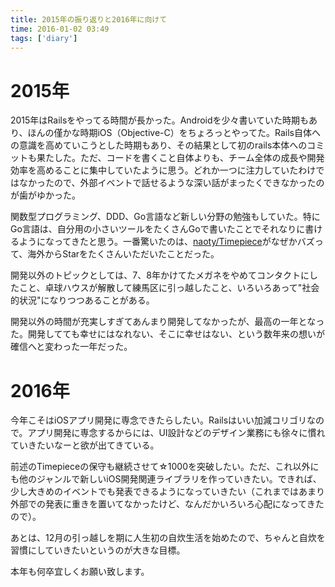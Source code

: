 ```yaml
---
title: 2015年の振り返りと2016年に向けて
time: 2016-01-02 03:49
tags: ['diary']
---
```


# 2015年

2015年はRailsをやってる時間が長かった。Androidを少々書いていた時期もあり、ほんの僅かな時期iOS（Objective-C）をちょろっとやってた。Rails自体への意識を高めていこうとした時期もあり、その結果として初のrails本体へのコミットも果たした。ただ、コードを書くこと自体よりも、チーム全体の成長や開発効率を高めることに集中していたように思う。どれか一つに注力していたわけではなかったので、外部イベントで話せるような深い話がまったくできなかったのが歯がゆかった。

関数型プログラミング、DDD、Go言語など新しい分野の勉強もしていた。特にGo言語は、自分用の小さいツールをたくさんGoで書いたことでそれなりに書けるようになってきたと思う。一番驚いたのは、[naoty/Timepiece](https://github.com/naoty/Timepiece)がなぜかバズって、海外からStarをたくさんいただいたことだった。

開発以外のトピックとしては、7、8年かけてたメガネをやめてコンタクトにしたこと、卓球ハウスが解散して練馬区に引っ越したこと、いろいろあって"社会的状況"になりつつあることがある。

開発以外の時間が充実しすぎてあんまり開発してなかったが、最高の一年となった。開発してても幸せにはなれない、そこに幸せはない、という数年来の想いが確信へと変わった一年だった。

# 2016年

今年こそはiOSアプリ開発に専念できたらしたい。Railsはいい加減コリゴリなので。アプリ開発に専念するからには、UI設計などのデザイン業務にも徐々に慣れていきたいなーと欲が出てきている。

前述のTimepieceの保守も継続させて☆1000を突破したい。ただ、これ以外にも他のジャンルで新しいiOS開発関連ライブラリを作っていきたい。できれば、少し大きめのイベントでも発表できるようになっていきたい（これまではあまり外部での発表に重きを置いてなかったけど、なんだかいろいろ心配になってきたので）。

あとは、12月の引っ越しを期に人生初の自炊生活を始めたので、ちゃんと自炊を習慣にしていきたいというのが大きな目標。

本年も何卒宜しくお願い致します。
